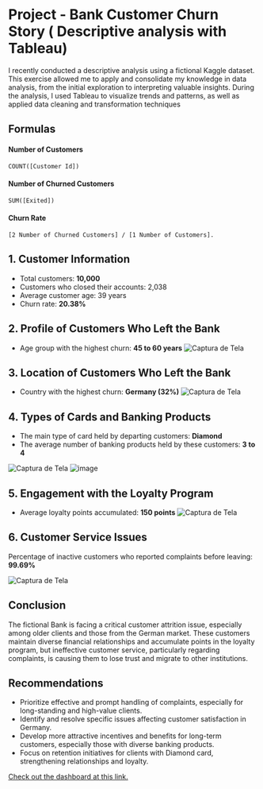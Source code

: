 # Project - Bank Customer Churn Story ( Descriptive  analysis with Tableau)
I recently conducted a descriptive analysis using a fictional Kaggle dataset. This exercise allowed me to apply and consolidate my knowledge in data analysis, from the initial exploration to interpreting valuable insights. During the analysis, I used Tableau to visualize trends and patterns, as well as applied data cleaning and transformation techniques
## Formulas
#### Number of Customers
```dax
COUNT([Customer Id])
```
#### Number of Churned Customers
```dax
SUM([Exited])
```
#### Churn Rate
```dax
[2 Number of Churned Customers] / [1 Number of Customers].
```
## 1. Customer Information 
- Total customers: **10,000**
- Customers who closed their accounts: 2,038
- Average customer age: 39 years
- Churn rate: **20.38%**
## 2. Profile of Customers Who Left the Bank
- Age group with the highest churn: **45 to 60 years**
  ![Captura de Tela](https://media.licdn.com/dms/image/v2/D4D12AQGlcgY5oCDPWg/article-inline_image-shrink_1500_2232/article-inline_image-shrink_1500_2232/0/1726692851047?e=1737590400&v=beta&t=J1hvqyY8Y82SU9SVek3LWnKd6BrLZK7vI0w_97EkGx4)

## 3. Location of Customers Who Left the Bank
- Country with the highest churn: **Germany (32%)**
 ![Captura de Tela](https://media.licdn.com/dms/image/v2/D4D12AQHtO6rBKsaI5Q/article-inline_image-shrink_1500_2232/article-inline_image-shrink_1500_2232/0/1726693024322?e=1737590400&v=beta&t=b6CuQ70elVCQhBa1BP4B6YS3dJJiMgSVhQXcrE8gRG8)

## 4. Types of Cards and Banking Products
- The main type of card held by departing customers: **Diamond**
- The average number of banking products held by these customers: **3 to 4**

![Captura de Tela](https://media.licdn.com/dms/image/v2/D4D12AQGEDh62IoqU8g/article-inline_image-shrink_1000_1488/article-inline_image-shrink_1000_1488/0/1726693287163?e=1737590400&v=beta&t=S9uysFF45oDksPeUPAc3Ki_-DmpCdlXFRw8fTWMGzo0)
![image](https://github.com/user-attachments/assets/c3be62be-4c64-4c31-8870-1ebef8e6dd83)

## 5. Engagement with the Loyalty Program
- Average loyalty points accumulated: **150 points**
![Captura de Tela](https://media.licdn.com/dms/image/v2/D4D12AQHJql7Za0P_dA/article-inline_image-shrink_1500_2232/article-inline_image-shrink_1500_2232/0/1726693485983?e=1737590400&v=beta&t=KoLA-w12Qxaajg6qpoU8ZyYpRDO9Bz9QaxYoQqrNFr8)

## 6. Customer Service Issues
Percentage of inactive customers who reported complaints before leaving: **99.69%**


![Captura de Tela](https://media.licdn.com/dms/image/v2/D4D12AQE5-FtH1WRrJg/article-inline_image-shrink_1500_2232/article-inline_image-shrink_1500_2232/0/1726693685139?e=1737590400&v=beta&t=tJ6yEN_3Hep2BmQak1ysGrflqlKUd-F-h9J-mQUoUo8)

## Conclusion
The fictional Bank is facing a critical customer attrition issue, especially among older clients and those from the German market. These customers maintain diverse financial relationships and accumulate points in the loyalty program, but ineffective customer service, particularly regarding complaints, is causing them to lose trust and migrate to other institutions.
## Recommendations
- Prioritize effective and prompt handling of complaints, especially for long-standing and high-value clients.
- Identify and resolve specific issues affecting customer satisfaction in Germany.
- Develop more attractive incentives and benefits for long-term customers, especially those with diverse banking products.
- Focus on retention initiatives for clients with Diamond card, strengthening relationships and loyalty.
  
[Check out the dashboard at this link.](https://public.tableau.com/views/BankCustomerChurnStory_17087902764790/CustomerChurnStory?:language=pt-BR&:sid=&:redirect=auth&:display_count=n&:origin=viz_share_link)
